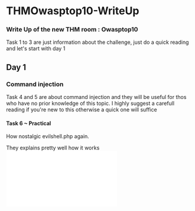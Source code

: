 # THMOwasptop10-WriteUp
### Write Up of the new THM room : Owasptop10
Task 1 to 3 are just information about the challenge, just do a quick reading and let's start with day 1

## Day 1 
### Command injection
Task 4 and 5 are about command injection and they will be useful for thos who have no prior knowledge of this topic. I highly suggest a carefull reading if you're new to this otherwise a quick one will suffice
#### Task 6 ~ Practical 
How nostalgic evilshell.php again.

They explains pretty well how it works
![alt text][evilshell]

[evilshell]: images/evilshell.php "evilshell"
